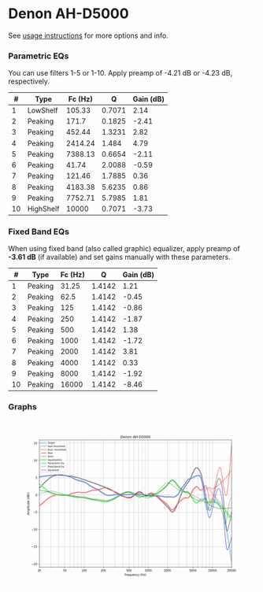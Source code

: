 # Denon AH-D5000
See [usage instructions](https://github.com/jaakkopasanen/AutoEq#usage) for more options and info.

### Parametric EQs
You can use filters 1-5 or 1-10. Apply preamp of -4.21 dB or -4.23 dB, respectively.

|   # | Type      |   Fc (Hz) |      Q |   Gain (dB) |
|-----|-----------|-----------|--------|-------------|
|   1 | LowShelf  |    105.33 | 0.7071 |        2.14 |
|   2 | Peaking   |    171.7  | 0.1825 |       -2.41 |
|   3 | Peaking   |    452.44 | 1.3231 |        2.82 |
|   4 | Peaking   |   2414.24 | 1.484  |        4.79 |
|   5 | Peaking   |   7388.13 | 0.6654 |       -2.11 |
|   6 | Peaking   |     41.74 | 2.0088 |       -0.59 |
|   7 | Peaking   |    121.46 | 1.7885 |        0.36 |
|   8 | Peaking   |   4183.38 | 5.6235 |        0.86 |
|   9 | Peaking   |   7752.71 | 5.7985 |        1.81 |
|  10 | HighShelf |  10000    | 0.7071 |       -3.73 |

### Fixed Band EQs
When using fixed band (also called graphic) equalizer, apply preamp of **-3.61 dB** (if available) and set gains manually with these parameters.

|   # | Type    |   Fc (Hz) |      Q |   Gain (dB) |
|-----|---------|-----------|--------|-------------|
|   1 | Peaking |     31.25 | 1.4142 |        1.21 |
|   2 | Peaking |     62.5  | 1.4142 |       -0.45 |
|   3 | Peaking |    125    | 1.4142 |       -0.86 |
|   4 | Peaking |    250    | 1.4142 |       -1.87 |
|   5 | Peaking |    500    | 1.4142 |        1.38 |
|   6 | Peaking |   1000    | 1.4142 |       -1.72 |
|   7 | Peaking |   2000    | 1.4142 |        3.81 |
|   8 | Peaking |   4000    | 1.4142 |        0.33 |
|   9 | Peaking |   8000    | 1.4142 |       -1.92 |
|  10 | Peaking |  16000    | 1.4142 |       -8.46 |

### Graphs
![](./Denon%20AH-D5000.png)
